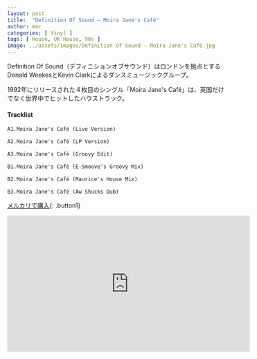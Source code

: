 ```yaml
---
layout: post
title:  "Definition Of Sound – Moira Jane's Café"
author: mmr
categories: [ Vinyl ]
tags: [ House, UK House, 90s ]
image: ../assets/images/Definition Of Sound – Moira Jane's Café.jpg
---
```


Definition Of Sound（デフィニションオブサウンド）はロンドンを拠点とするDonald WeekesとKevin Clarkによるダンスミュージックグループ。

1992年にリリースされた４枚目のシングル「Moira Jane's Café」は、英国だけでなく世界中でヒットしたハウストラック。

#### Tracklist
```md
A1.Moira Jane's Café (Live Version)

A2.Moira Jane's Café (LP Version)

A3.Moira Jane's Café (Groovy Edit)

B1.Moira Jane's Café (E-Smoove's Groovy Mix)

B2.Moira Jane's Café (Maurice's House Mix)

B3.Moira Jane's Café (Aw Shucks Dub)
```

[メルカリで購入](https://jp.mercari.com/item/m85621168968?afid=6142608987){: .button1}


<iframe width="560" height="315" src="https://www.youtube.com/embed/8UzQQQIdAfM?si=NtJ41PyQxEADm4xJ" title="YouTube video player" frameborder="0" allow="accelerometer; autoplay; clipboard-write; encrypted-media; gyroscope; picture-in-picture; web-share" referrerpolicy="strict-origin-when-cross-origin" allowfullscreen></iframe>
